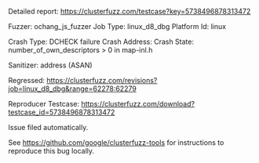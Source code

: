 Detailed report: https://clusterfuzz.com/testcase?key=5738496878313472

Fuzzer: ochang_js_fuzzer
Job Type: linux_d8_dbg
Platform Id: linux

Crash Type: DCHECK failure
Crash Address: 
Crash State:
  number_of_own_descriptors > 0 in map-inl.h
  
Sanitizer: address (ASAN)

Regressed: https://clusterfuzz.com/revisions?job=linux_d8_dbg&range=62278:62279

Reproducer Testcase: https://clusterfuzz.com/download?testcase_id=5738496878313472

Issue filed automatically.

See https://github.com/google/clusterfuzz-tools for instructions to reproduce this bug locally.
